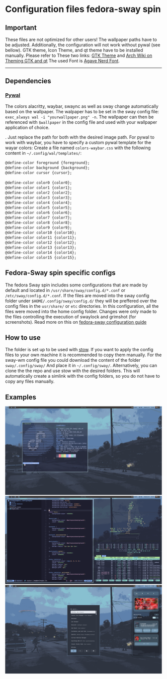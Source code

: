 # Configuration files fedora-sway spin

## **Important**
These files are not optimized for other users! The wallpaper paths have to be adjusted. Additionally, the configuration will not work without pywal (see bellow). GTK theme, Icon Theme, and qt theme have to be installed manually. Please refer to These two links: [GTK Theme](https://github.com/swaywm/sway/wiki/GTK-3-settings-on-Wayland) and [Arch Wiki on Theming GTK and qt](https://wiki.archlinux.org/title/Uniform_look_for_Qt_and_GTK_applications)  The used Font is [Agave Nerd Font](https://www.nerdfonts.com/font-downloads). 

----- 

## Dependencies 

### [Pywal](https://github.com/dylanaraps/pywal.git) 
The colors alacritty, waybar, swaync as well as sway change automatically based on the wallpaper. The walpaper has to be set in the sway config file: `exec_always wal -i "yourwallpaper.png" -n`. The wallpaper can then be referenced with `$wallpaper` in the config file and used with your wallpaper application of choice. 

. Just replace the path for both with the desired image path. 
For pywal to work with waybar, you have to specify a custom pywal template for the wayar colors: Create a file named `colors-waybar.css` with the following content in `~/.config/wal/templates/`: 


```
@define-color foreground {foreground};
@define-color background {background};
@define-color cursor {cursor};

@define-color color0 {color0};
@define-color color1 {color1};
@define-color color2 {color2};
@define-color color3 {color3};
@define-color color4 {color4};
@define-color color5 {color5};
@define-color color6 {color6};
@define-color color7 {color7};
@define-color color8 {color8};
@define-color color9 {color9};
@define-color color10 {color10};
@define-color color11 {color11};
@define-color color12 {color12};
@define-color color13 {color13};
@define-color color14 {color14};
@define-color color15 {color15};
```

## Fedora-Sway spin specific configs

The fedora Sway spin includes some configurations that are made by default and located in `/usr/share/sway/config.d/*.conf` or `/etc/sway/config.d/*.conf`. If the files are moved into the sway config folder under `$HOME/.config/sway/config.d/` they will be preffered over the config files in the `usr/share/` or `etc` directories. In this configuration, all the files were moved into the home config folder. Changes were only made to the files controlling the execution of swaylock and grimshot (for screenshots). Read more on this on [fedora-sway configuration guide](https://docs.fedoraproject.org/en-US/fedora-sericea/configuration-guide/)

## How to use
The folder is set up to be used with [stow](https://github.com/aspiers/stow). If you want to apply the config files to your own machine it is recommended to copy them manually.
For the sway-wm config file you could download the content of the folder `sway/.config/sway/` And place it in `~/.config/sway/`. Alternatively, you can clone the the repo and use stow with the desired folders. This will automatically create a simlink with the config folders, so you do not have to copy any files manually. 

## Examples
![desktop](screenhots/screenshot_2024-10-01T15:02:06.png)
![desktop](screenhots/screenshot_2024-10-01T15:51:08.png)
![desktop](screenhots/screenshot_2024-10-06T14:00:54.png)


